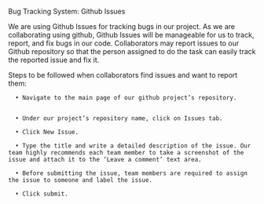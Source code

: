 Bug Tracking System: Github Issues

We are using Github Issues for tracking bugs in our project. As we are collaborating using github, Github Issues will be manageable for us to track, report, and fix bugs in our code. Collaborators may report issues to our Github repository so that the person assigned to do the task can easily track the reported issue and fix it.

Steps to be followed when collaborators find issues and want to report them:

      •	Navigate to the main page of our github project’s repository.
      
      
      •	Under our project’s repository name, click on Issues tab.
      
      •	Click New Issue.
      
      •	Type the title and write a detailed description of the issue. Our team highly recommends each team member to take a screenshot of the issue and attach it to the ‘Leave a comment’ text area.
      
      •	Before submitting the issue, team members are required to assign the issue to someone and label the issue. 
      
      •	Click submit. 



